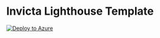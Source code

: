 # Invicta Lighthouse Template

[![Deploy to Azure](https://aka.ms/deploytoazurebutton)](https://portal.azure.com/#create/Microsoft.Template/uri/https://github.com/bpolley76/Azure/blob/main/LightHouse.json)
